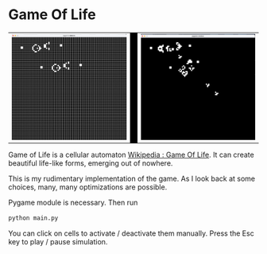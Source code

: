 # Game Of Life

<table>
  <tr>
    <td><img src="images/image1.png" width="300"></td>
    <td style="width:1px; background-color:#000;"></td>
    <td><img src="images/image2.png" width="300"></td>
  </tr>
</table>

Game of Life is a cellular automaton [Wikipedia : Game Of Life](https://en.wikipedia.org/wiki/Conway%27s_Game_of_Life). It can create beautiful life-like forms, emerging out of nowhere.

This is my rudimentary implementation of the game. As I look back at some choices, many, many optimizations are possible.

Pygame module is necessary. Then run 

```python
python main.py
```

You can click on cells to activate / deactivate them manually. Press the Esc key to play / pause simulation.

